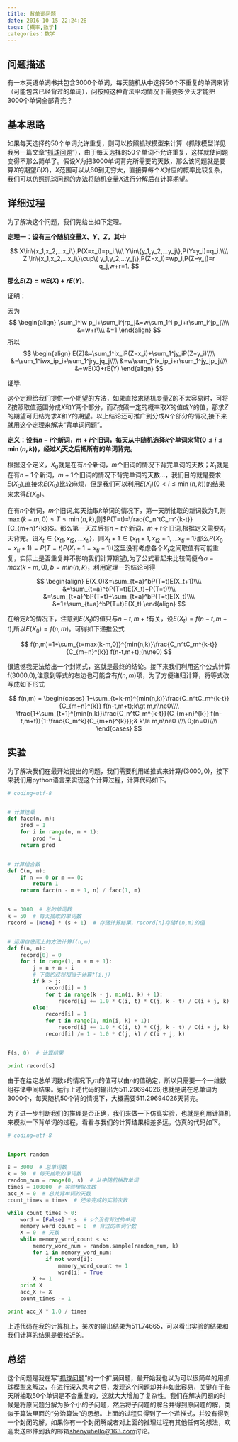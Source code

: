 ```yaml
---
title: 背单词问题
date: 2016-10-15 22:24:28
tags: [概率,数学]
categories：数学
---
```


## 问题描述

有一本英语单词书共包含3000个单词，每天随机从中选择50个不重复的单词来背（可能包含已经背过的单词），问按照这种背法平均情况下需要多少天才能把3000个单词全部背完？

<!--more-->

## 基本思路

如果每天选择的50个单词允许重复，则可以按照抓球模型来计算（抓球模型详见我另一篇文章“[抓球问题](/2016/10/13/problem-about-grip-ball/)”），由于每天选择的50个单词不允许重复，这样就使问题变得不那么简单了。假设$X$为把3000单词背完所需要的天数，那么该问题就是要算$X$的期望$E(X)$，$X$范围可以从60到无穷大，直接算每个$X$对应的概率比较复杂，我们可以仿照抓球问题的办法将随机变量$X$进行分解后在计算期望。

## 详细过程

为了解决这个问题，我们先给出如下定理。

**定理一：设有三个随机变量$X、Y、Z$，其中**

$$
X\in\{x_1,x_2,...x_i\},P(X=x_i)=p_i.\\\\
Y\in\{y_1,y_2,...y_j\},P(Y=y_i)=q_i.\\\\
Z \in\{x_1,x_2,...x_i\}\cup\{ y_1,y_2,...y_j\},P(Z=x_i)=wp_i,P(Z=y_j)=r q_j,w+r=1.
$$

**那么$E(Z)=wE(X)+rE(Y)$**.

证明：

因为
$$
\begin{align}
\sum_1^iw p_i+\sum_i^jrp_j&=w\sum_1^i p_i+r\sum_i^jp_j\\\\
&=w+r\\\\
&=1
\end{align}
$$
所以
$$
\begin{align}
E(Z)&=\sum_1^ix_iP(Z=x_i)+\sum_1^jy_iP(Z=y_i)\\\\
&=\sum_1^iwx_ip_i+\sum_1^jry_jq_j\\\\
&=w\sum_1^ix_ip_i+r\sum_1^jy_jp_j\\\\
&=wE(X)+rE(Y)
\end{align}
$$

证毕.

这个定理给我们提供一个期望的方法，如果直接求随机变量$Z$的不太容易时，可将$Z$按照取值范围分成$X$和$Y$两个部分，而$Z$按照一定的概率取$X$的值或$Y$的值，那求$Z$的期望可归结为求$X$和$Y$的期望。以上结论还可推广到分成$N$个部分的情况,接下来就用这个定理来解决“背单词问题”。

**定义：设有$n-i$个新词，$m+i$个旧词，每天从中随机选择$k$个单词来背$(0\le i\le\min(n,k))$，经过$X_i$天之后把所有的单词背完。**

根据这个定义，$X_0$就是在有$n$个新词，$m$个旧词的情况下背完单词的天数；$X_1$就是在有$n-1$个新词，$m+1$个旧词的情况下背完单词的天数...，我们目的就是要求$E(X_0)$,直接求$E(X_0)$比较麻烦，但是我们可以利用$E(X_i)(0\lt i\le\min(n,k))$的结果来求得$E(X_0)$。

在有$n$个新词，$m$个旧词,每天抽取$k$单词的情况下，第一天所抽取的新词数为T,则$\max(k-m,0)\le T\le \min(n,k)$,则$P(T=t)=\frac{C_n^tC_m^{k-t}}{C_{m+n}^{k}}$。那么第一天过后有$n-t$个新词，$m+t$个旧词,根据定义需要$X_t$天背完。设$X_t\in\{x_{t1},x_{t2},...x_{ti}\}$，则$X_t+1\in\{x_{t1}+1,x_{t2}+1,...x_{ti}+1\}$那么$P(X_0=x_{ti}+1)=P(T=t)P(X_t+1=x_{ti}+1)$(这里没有考虑各个$X_t$之间取值有可能重复，实际上是否重复并不影响我们计算期望),为了公式看起来比较简便令$a=max(k-m,0),b=min(n,k)$，利用定理一的结论可得

$$
\begin{align}
E(X_0)&=\sum_{t=a}^bP(T=t)E(X_t+1)\\\\
&=\sum_{t=a}^bP(T=t)E(X_t)+P(T=t)\\\\
&=\sum_{t=a}^bP(T=t)+\sum_{t=a}^bP(T=t)E(X_t)\\\\
&=1+\sum_{t=a}^bP(T=t)E(X_t)
\end{align}
$$

在给定$k$的情况下，注意到$E(X_t)$的值只与$n-t,m+t$有关，设$E(X_t)=f(n-t,m+t)$,所以$E(X_0)=f(n,m)$。可得如下递推公式

$$
f(n,m)=1+\sum_{t=max(k-m,0)}^{min(n,k)}\frac{C_n^tC_m^{k-t}}{C_{m+n}^{k}}
f(n-t,m+t);(n\ne0)
$$

很遗憾我无法给出一个封闭式，这就是最终的结论。接下来我们利用这个公式计算f(3000,0),注意到等式的右边也可能含有$f(n,m)$项，为了方便递归计算，将等式改写成如下形式

$$
f(n,m) =
\begin{cases}
1+\sum_{t=k-m}^{min(n,k)}\frac{C_n^tC_m^{k-t}}{C_{m+n}^{k}}
f(n-t,m+t);k\gt m,n\ne0\\\\
\frac{1+\sum_{t=1}^{min(n,k)}\frac{C_n^tC_m^{k-t}}{C_{m+n}^{k}}
f(n-t,m+t)}{1-\frac{C_m^k}{C_{m+n}^{k}}};& k\le m,n\ne0  \\\\
0;(n=0)\\\\
\end{cases}
$$

## 实验

为了解决我们在最开始提出的问题，我们需要利用递推式来计算$f(3000,0)$，接下来我们用python语言来实现这个计算过程，计算代码如下。

``` python
# coding=utf-8


# 计算连乘
def facc(n, m):
    prod = 1
    for i in range(n, m + 1):
        prod *= i
    return prod


# 计算组合数
def C(n, m):
    if n == 0 or m == 0:
        return 1
    return facc(n - m + 1, n) / facc(1, m)


s = 3000  # 总的单词数
k = 50  # 每天抽取的单词数
record = [None] * (s + 1)  # 存储计算结果，record[n]存储f(n,m)的值


# 运用自底而上的方法计算f(n,m)
def f(n, m):
    record[0] = 0
    for i in range(1, n + m + 1):
        j = n + m - i
        # 下面的过程相当于计算f(i,j)
        if k > j:
            record[i] = 1
            for t in range(k - j, min(i, k) + 1):
                record[i] += 1.0 * C(i, t) * C(j, k - t) / C(i + j, k) * record[i - t]
        else:
            record[i] = 1
            for t in range(1, min(i, k) + 1):
                record[i] += 1.0 * C(i, t) * C(j, k - t) / C(i + j, k) * record[i - t]
            record[i] /= 1 - 1.0 * C(j, k) / C(i + j, k)


f(s, 0)  # 计算结果

print record[s]

```
由于在给定总单词数$s$的情况下,$m$的值可以由$n$的值确定，所以只需要一个一维数组存储中间结果。运行上述代码的输出为511.29694026,也就是说在总单词为3000个，每天随机50个背的情况下，大概需要511.29694026天背完。

为了进一步判断我们的推理是否正确，我们来做一下仿真实验，也就是利用计算机来模拟一下背单词的过程，看看与我们的计算结果相差多远，仿真的代码如下。

``` python
# coding=utf-8


import random

s = 3000  # 总单词数
k = 50  # 每天抽取的单词数
random_num = range(0, s)  # 从中随机抽取单词
times = 100000  # 实验模拟次数
acc_X = 0  # 总共背单词的天数
count_times = times  # 还未完成的实验次数

while count_times > 0:
    word = [False] * s  # s个没有背过的单词
    memory_word_count = 0  # 背过的单词个数
    X = 0  # 天数
    while memory_word_count < s:
        memory_word_num = random.sample(random_num, k)
        for i in memory_word_num:
            if not word[i]:
                memory_word_count += 1
                word[i] = True
        X += 1
    print X
    acc_X += X
    count_times -= 1

print acc_X * 1.0 / times

```
上述代码在我的计算机上，某次的输出结果为511.74665，可以看出实验的结果和我们计算的结果是很接近的。

## 总结

这个问题是我在写“[抓球问题](/2016/10/13/problem-about-grip-ball/)”的一个扩展问题，最开始我也以为可以很简单的用抓球模型来解决，在进行深入思考之后，发现这个问题却并非如此容易，关键在于每天所抽取50个单词是不会重复的，这就大大增加了复杂性。我们在解决问题的时候是将原问题分解为多个小的子问题，然后将子问题的解合并得到原问题的解，类似于算法里面的“分治算法”的思想。上面的过程只得到了一个递推式，并没有得到一个封闭的解，如果你有一个封闭解或者对上面的推理过程有其他任何的想法，欢迎发送邮件到我的邮箱<shenyuhello@163.com>讨论。
